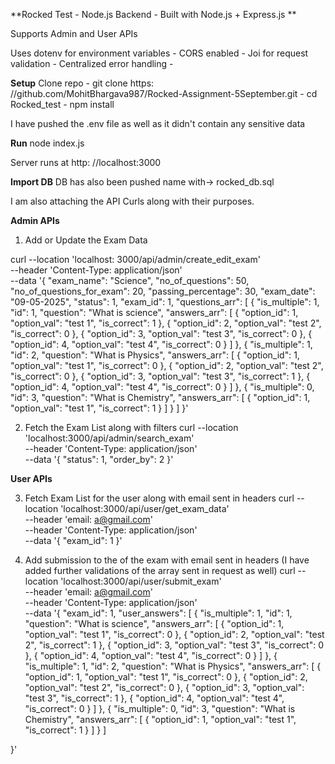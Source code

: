 **Rocked Test - Node.js Backend - Built with Node.js + Express.js
**

Supports Admin and User APIs

Uses dotenv for environment variables - 
CORS enabled - 
Joi for request validation - 
Centralized error handling - 

**Setup**
Clone repo - 
git clone https: //github.com/MohitBhargava987/Rocked-Assignment-5September.git - 
cd Rocked_test - 
npm install

I have pushed the .env file as well as it didn't contain any sensitive data

**Run**
node index.js

Server runs at http: //localhost:3000

**Import DB**
DB has also been pushed name with-> rocked_db.sql

I am also attaching the API Curls along with their purposes.

**Admin APIs**

1. Add or Update the Exam Data

curl --location 'localhost: 3000/api/admin/create_edit_exam' \
--header 'Content-Type: application/json' \
--data '{
    "exam_name": "Science",
    "no_of_questions": 50,
    "no_of_questions_for_exam": 20,
    "passing_percentage": 30,
    "exam_date": "09-05-2025",
    "status": 1,
    "exam_id": 1,
    "questions_arr": [
        {
            "is_multiple": 1,
            "id": 1,
            "question": "What is science",
            "answers_arr": [
                {
                    "option_id": 1,
                    "option_val": "test 1",
                    "is_correct": 1
                },
                {
                    "option_id": 2,
                    "option_val": "test 2",
                    "is_correct": 0
                },
                {
                    "option_id": 3,
                    "option_val": "test 3",
                    "is_correct": 0
                },
                {
                    "option_id": 4,
                    "option_val": "test 4",
                    "is_correct": 0
                }
            ]
        },
        {
            "is_multiple": 1,
            "id": 2,
            "question": "What is Physics",
            "answers_arr": [
                {
                    "option_id": 1,
                    "option_val": "test 1",
                    "is_correct": 0
                },
                {
                    "option_id": 2,
                    "option_val": "test 2",
                    "is_correct": 0
                },
                {
                    "option_id": 3,
                    "option_val": "test 3",
                    "is_correct": 1
                },
                {
                    "option_id": 4,
                    "option_val": "test 4",
                    "is_correct": 0
                }
            ]
        },
        {
            "is_multiple": 0,
            "id": 3,
            "question": "What is Chemistry",
            "answers_arr": [
                {
                    "option_id": 1,
                    "option_val": "test 1",
                    "is_correct": 1
                }
            ]
        }
    ]
}'

2. Fetch the Exam List along with filters
curl --location 'localhost:3000/api/admin/search_exam' \
--header 'Content-Type: application/json' \
--data '{
    "status": 1,
    "order_by": 2
}'

**User APIs**

3. Fetch Exam List for the user along with email sent in headers
curl --location 'localhost:3000/api/user/get_exam_data' \
--header 'email: a@gmail.com' \
--header 'Content-Type: application/json' \
--data '{
    "exam_id": 1
}'

4. Add submission to the of the exam with email sent in headers (I have added further validations of the array sent in request as well)
curl --location 'localhost:3000/api/user/submit_exam' \
--header 'email: a@gmail.com' \
--header 'Content-Type: application/json' \
--data '{
    "exam_id": 1,
    "user_answers": [
        {
            "is_multiple": 1,
            "id": 1,
            "question": "What is science",
            "answers_arr": [
                {
                    "option_id": 1,
                    "option_val": "test 1",
                    "is_correct": 0
                },
                {
                    "option_id": 2,
                    "option_val": "test 2",
                    "is_correct": 1
                },
                {
                    "option_id": 3,
                    "option_val": "test 3",
                    "is_correct": 0
                },
                {
                    "option_id": 4,
                    "option_val": "test 4",
                    "is_correct": 0
                }
            ]
        },
        {
            "is_multiple": 1,
            "id": 2,
            "question": "What is Physics",
            "answers_arr": [
                {
                    "option_id": 1,
                    "option_val": "test 1",
                    "is_correct": 0
                },
                {
                    "option_id": 2,
                    "option_val": "test 2",
                    "is_correct": 0
                },
                {
                    "option_id": 3,
                    "option_val": "test 3",
                    "is_correct": 1
                },
                {
                    "option_id": 4,
                    "option_val": "test 4",
                    "is_correct": 0
                }
            ]
        },
        {
            "is_multiple": 0,
            "id": 3,
            "question": "What is Chemistry",
            "answers_arr": [
                {
                    "option_id": 1,
                    "option_val": "test 1",
                    "is_correct": 1
                }
            ]
        }
    ]

}'
